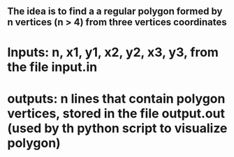 ## The idea is to find a a regular polygon formed by n vertices (n > 4) from three vertices coordinates
# Inputs: n, x1, y1, x2, y2, x3, y3, from the file input.in
# outputs: n lines that contain polygon vertices, stored in the file output.out (used by th python script to visualize polygon)
